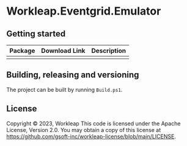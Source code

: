 # Workleap.Eventgrid.Emulator


## Getting started

|Package| Download Link                                                                                        | Description                                                                |
|----|------------------------------------------------------------------------------------------------------|----------------------------------------------------------------------------|
|    |  |   |


## Building, releasing and versioning

The project can be built by running `Build.ps1`.


## License

Copyright © 2023, Workleap This code is licensed under the Apache License, Version 2.0. You may obtain a copy of this license at https://github.com/gsoft-inc/workleap-license/blob/main/LICENSE.
